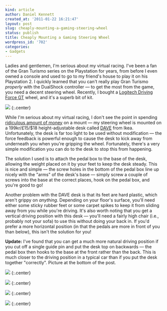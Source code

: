 ```yaml
---
kind: article
author: Daniel Kennett
created_at: '2011-01-22 16:21:47'
layout: post
slug: cheaply-mounting-a-gaming-steering-wheel
status: publish
title: Cheaply Mounting a Gaming Steering Wheel
wordpress_id: '702'
categories:
- Gadgets
---
```


Ladies and gentlemen, I'm serious about my virtual racing. I've been a
fan of the Gran Turismo series on the Playstation for years, from before
I even owned a console and used to go to my friend's house to play it on
his Playstation 2. I quickly learned that you can't really play Gran
Turismo *properly* with the DualShock controller — to get the most from
the game, you need a decent steering wheel. Recently, I bought a
[Logitech Driving Force GT](http://www.logitech.com/en-us/gaming/wheels/devices/4172) wheel, and
it's a superb bit of kit.

<img src="http://farm6.static.flickr.com/5168/5377459701_80166e33c0_z.jpg" />
{:.center}

While I'm serious about my virtual racing, I don't see the point in
spending [ridiculous amount of money](http://www.amazon.com/dp/B000O00JE8) on a mount — my steering
wheel is mounted on a 199kr/£15/$18 height-adjustable desk called
[DAVE](http://www.ikea.com/se/sv/catalog/products/00120818) from Ikea.
Unfortunately, the desk is far too light to be used without modification
— the force feedback is powerful enough to cause the desk to kick away
from underneath you when you're gripping the wheel. Fortunately, there's
a very simple modification you can do to the desk to stop this from
happening.

The solution I used is to attach the pedal box to the base of the desk,
allowing the weight placed on it by your feet to keep the desk steady.
This is nice and simple — the screw holes in the bottom of the pedal box
line up nicely with the "arms" of the desk's base — simply screw a
couple of screws into the base at the correct places, hook on the pedal
box, and you're good to go!

Another problem with the DAVE desk is that its feet are hard plastic,
which aren't grippy on *anything*. Depending on your floor's surface,
you'll need either some sticky rubber feet or some carpet spikes to keep
it from sliding away from you while you're driving. It's also worth
noting that you get a vertical driving position with this desk — you'll
need a fairly high chair (i.e., probably not your sofa) to use this
without doing your back in. If you'd prefer a more horizontal position
(in that the pedals are more in front of you than below), this isn't the
solution for you!

**Update:** I've found that you can get a much more natural driving
position if you cut off a single guide pin and put the desk top on
backwards — the pedal box then hooks to the base at the front rather
than the back. This is much closer to the driving position in a typical
car than if you put the desk together "correctly". Picture at the bottom
of the post.

[<img src="http://farm6.static.flickr.com/5249/5377459941_735f9a03a2_z.jpg" />](http://www.flickr.com/photos/ikenndac/5377459941/)
{:.center}

[<img src="http://farm6.static.flickr.com/5246/5378059768_c20c50d984_z.jpg" />](http://www.flickr.com/photos/ikenndac/5378059768/)
{:.center}

[<img src="http://farm6.static.flickr.com/5164/5377460567_c3b77c4934_z.jpg" />](http://www.flickr.com/photos/ikenndac/5377460567/)
{:.center}

[<img src="http://farm6.static.flickr.com/5203/5378746908_f1bfc6a574_b.jpg" />](http://www.flickr.com/photos/ikenndac/5378746908/)
{:.center}
